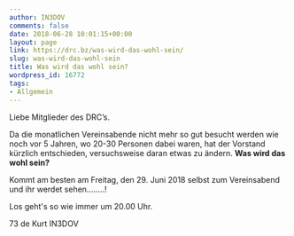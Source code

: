 ```yaml
---
author: IN3DOV
comments: false
date: 2018-06-28 10:01:15+00:00
layout: page
link: https://drc.bz/was-wird-das-wohl-sein/
slug: was-wird-das-wohl-sein
title: Was wird das wohl sein?
wordpress_id: 16772
tags:
- Allgemein
---
```


Liebe Mitglieder des DRC’s.

Da die monatlichen Vereinsabende nicht mehr so gut besucht werden wie noch vor 5 Jahren, wo 20-30 Personen dabei waren, hat der Vorstand kürzlich entschieden, versuchsweise daran etwas zu ändern. **Was wird das wohl sein?**

Kommt am besten am Freitag, den 29. Juni 2018 selbst zum Vereinsabend und ihr werdet sehen……..!

Los geht's so wie immer um 20.00 Uhr.

73 de Kurt IN3DOV
